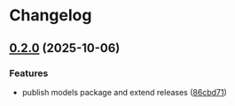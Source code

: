 # Changelog

## [0.2.0](https://github.com/selling-partner-api/selling-partner-api/compare/v0.1.0...v0.2.0) (2025-10-06)


### Features

* publish models package and extend releases ([86cbd71](https://github.com/selling-partner-api/selling-partner-api/commit/86cbd718d421232714eea8034706f5010c2ef38d))
